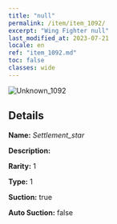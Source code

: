 ```yaml
---
title: "null"
permalink: /item/item_1092/
excerpt: "Wing Fighter null"
last_modified_at: 2023-07-21
locale: en
ref: "item_1092.md"
toc: false
classes: wide
---
```



 ![Unknown_1092](/images/item/Settlement_star_p.png)



## Details

 **Name:** *Settlement_star* 

 **Description:** 

 **Rarity:** 1 

 **Type:** 1 

 **Suction:** true 

 **Auto Suction:** false 


